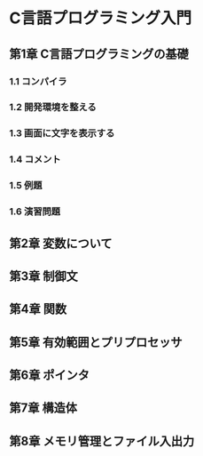 # C言語プログラミング入門
## 第1章 C言語プログラミングの基礎
### 1.1 コンパイラ
### 1.2 開発環境を整える
### 1.3 画面に文字を表示する
### 1.4 コメント
### 1.5 例題
### 1.6 演習問題
## 第2章 変数について
## 第3章 制御文
## 第4章 関数
## 第5章 有効範囲とプリプロセッサ
## 第6章 ポインタ
## 第7章 構造体
## 第8章 メモリ管理とファイル入出力
